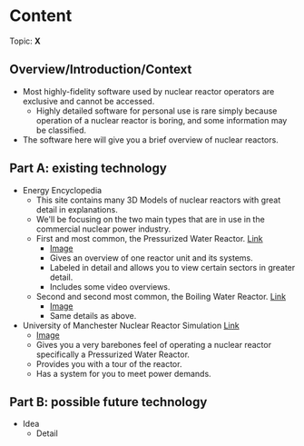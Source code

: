 # Content
Topic: **X**

## Overview/Introduction/Context
* Most highly-fidelity software used by nuclear reactor operators are exclusive and cannot be accessed.
  * Highly detailed software for personal use is rare simply because operation of a nuclear reactor is boring, and some information may be classified.
* The software here will give you a brief overview of nuclear reactors.

## Part A: existing technology
* Energy Encyclopedia
  * This site contains many 3D Models of nuclear reactors with great detail in explanations.
  * We'll be focusing on the two main types that are in use in the commercial nuclear power industry.
  * First and most common, the Pressurized Water Reactor. [Link](https://3d.energyencyclopedia.com/npp-pwr/)
    * [Image](https://www.energyencyclopedia.com/cache/img/a-b/data-web-online-3d-models-new-pwr-npp.fitbox.x800.y600.r0.q85.nr0.me2.jpg.webp)
    * Gives an overview of one reactor unit and its systems.
    * Labeled in detail and allows you to view certain sectors in greater detail.
    * Includes some video overviews.
  * Second and second most common, the Boiling Water Reactor. [Link](https://3d.energyencyclopedia.com/npp-bwr)
    * [Image](https://www.energyencyclopedia.com/cache/img/b-a/data-web-online-3d-models-new-bwr-npp.fitbox.x800.y600.r0.q85.nr0.me2.jpg.webp)
    * Same details as above.
* University of Manchester Nuclear Reactor Simulation [Link](https://dalton-nrs.manchester.ac.uk/)
  * [Image](https://www.startpage.com/av/proxy-image?piurl=https%3A%2F%2Fcathaltest1.files.wordpress.com%2F2015%2F11%2Fnuclear-simulator-dalton.jpg&sp=1760980335T8f79c4d6a070543cc0ee5d81675aa99be333b33935341ee65104fdb9566522b3)
  * Gives you a very barebones feel of operating a nuclear reactor specifically a Pressurized Water Reactor.
  * Provides you with a tour of the reactor.
  * Has a system for you to meet power demands.

## Part B: possible future technology
* Idea
  * Detail
